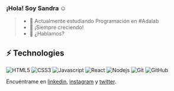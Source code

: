 ### ¡Hola! Soy Sandra :relaxed:


> - :purple_heart: Actualmente estudiando Programación en #Adalab
> - :seedling: ¡Siempre creciendo!
> - :speech_balloon: ¿Hablamos?

## ⚡ Technologies

![HTML5](https://img.shields.io/badge/-HTML5-E34F26?style=flat-square&logo=html5&logoColor=white)
![CSS3](https://img.shields.io/badge/-CSS3-1572B6?style=flat-square&logo=css3)
![Javascript](https://img.shields.io/badge/-java-script?style=flat-square&logo=javascript)
![React](https://img.shields.io/badge/-React-black?style=flat-square&logo=react)
![Nodejs](https://img.shields.io/badge/-Nodejs-black?style=flat-square&logo=Node.js)
![Git](https://img.shields.io/badge/-Git-black?style=flat-square&logo=git)
![GitHub](https://img.shields.io/badge/-GitHub-181717?style=flat-square&logo=github)

Encuéntrame en [linkedin](https://www.linkedin.com/in/sandragutiérrez), [instagram](https://www.instagram.com/salamansandra/) y [twitter](https://twitter.com/SandSan12).

